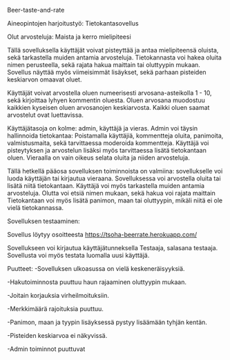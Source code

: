 Beer-taste-and-rate

Aineopintojen harjoitustyö: Tietokantasovellus

Olut arvosteluja: Maista ja kerro mielipiteesi

Tällä sovelluksella käyttäjät voivat pisteyttää ja antaa mielipiteensä oluista, sekä tarkastella muiden antamia arvosteluja. Tietokannasta voi hakea oluita nimen perusteella, sekä rajata hakua maittain tai oluttyypin mukaan. Sovellus näyttää myös viimeisimmät lisäykset, sekä parhaan pisteiden keskiarvon omaavat oluet.

Käyttäjät voivat arvostella oluen numeerisesti arvosana-asteikolla 1 - 10, sekä kirjoittaa lyhyen kommentin oluesta. Oluen arvosana muodostuu kaikkien kyseisen oluen arvosanojen keskiarvosta. Kaikki oluen saamat arvostelut ovat luettavissa.

Käyttäjätasoja on kolme: admin, käyttäjä ja vieras. Admin voi täysin hallinnoida tietokantaa: Poistamalla käyttäjiä, kommentteja oluita, panimoita, valmistusmaita, sekä tarvittaessa moderoida kommentteja. Käyttäjä voi pisteytyksen ja arvostelun lisäksi myös tarvittaessa lisätä tietokantaan oluen. Vieraalla on vain oikeus selata oluita ja niiden arvosteluja.

Tällä hetkellä pääosa sovelluksen toiminnoista on valmiina: sovellukselle voi luoda käyttäjän tai kirjautua vieraana. Sovelluksessa voi arvostella oluita tai lisätä niitä tietokantaan. Käyttäjä voi myös tarkastella muiden antamia arvosteluja. Olutta voi etsiä nimen mukaan, sekä hakua voi rajata maittain Tietokantaan voi myös lisätä panimon, maan tai oluttyypin, mikäli niitä ei ole vielä tietokannassa.

  Sovelluksen testaaminen:

   Sovellus löytyy osoitteesta https://tsoha-beerrate.herokuapp.com/ 
   
   Sovellukseen voi kirjautua käyttäjätunneksella Testaaja, salasana testaaja.
   Sovellusta voi myös testata luomalla uusi käyttäjä.

   Puutteet:
   -Sovelluksen ulkoasussa on vielä keskeneräisyyksiä.
   
   -Hakutoiminnosta puuttuu haun rajaaminen oluttyypin mukaan. 
   
   -Joitain korjauksia virheilmoituksiin.
   
   -Merkkimäärä rajoituksia puuttuu.
   
   -Panimon, maan ja tyypin lisäyksessä pystyy lisäämään tyhjän kentän.
   
   -Pisteiden keskiarvoa ei näkyvissä.
   
   -Admin toiminnot puuttuvat
